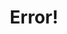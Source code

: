 ---
sidebar: false
title: Error!
subTitle: There was an error submitting your Community Call request. Please try again later.
layout: Shell
---